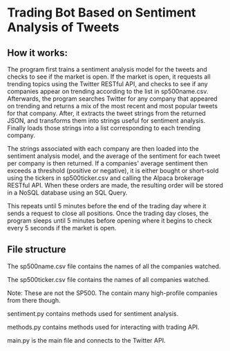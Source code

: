 # Trading Bot Based on Sentiment Analysis of Tweets
## How it works:

The program first trains a sentiment analysis model for the tweets and checks to see if the market is open. If the market is open, it requests all trending topics using the Twitter RESTful API, and checks to see if any companies appear on trending according to the list in sp500name.csv.
Afterwards, the program searches Twitter for any company that appeared on trending and returns a mix of the most recent and most popular tweets for that company. After, it extracts the tweet strings from the returned JSON, and transforms them into strings useful for sentiment analysis. Finally loads those strings into a list corresponding to each trending company.

The strings associated with each company are then loaded into the sentiment analysis model, and the average of the sentiment for each tweet per company is then returned.
If a companies' average sentiment then exceeds a threshold (positive or negative), it is either bought or short-sold using the tickers in sp500ticker.csv and calling the Alpaca brokerage RESTful API. When these orders are made, the resulting order will be stored in a NoSQL database using an SQL Query.

This repeats until 5 minutes before the end of the trading day where it sends a request to close all positions. Once the trading day closes, the program sleeps until 5 minutes before opening where it begins to check every 5 seconds if the market is open.

## File structure
The sp500name.csv file contains the names of all the companies watched.

The sp500ticker.csv file contains the names of all companies watched.

Note: These are not the SP500. The contain many high-profile companies from there though.


sentiment.py contains methods used for sentiment analysis.

methods.py contains methods used for interacting with trading API.

main.py is the main file and connects to the Twitter API.
